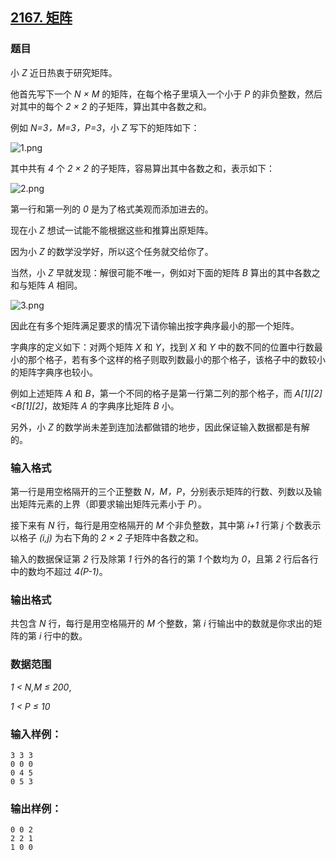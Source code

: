 ## [2167. 矩阵](https://www.acwing.com/problem/content/2169/)

### 题目

小 *Z* 近日热衷于研究矩阵。

他首先写下一个 *N × M* 的矩阵，在每个格子里填入一个小于 *P* 的非负整数，然后对其中的每个 *2 × 2* 的子矩阵，算出其中各数之和。

例如 *N=3，M=3，P=3*，小 *Z* 写下的矩阵如下：

 ![1.png](https://cdn.acwing.com/media/article/image/2020/07/22/19_66fe8888cb-1.png)

其中共有 *4* 个 *2 × 2* 的子矩阵，容易算出其中各数之和，表示如下：

 ![2.png](https://cdn.acwing.com/media/article/image/2020/07/22/19_21511796cb-2.png)

第一行和第一列的 *0* 是为了格式美观而添加进去的。

现在小 *Z* 想试一试能不能根据这些和推算出原矩阵。

因为小 *Z* 的数学没学好，所以这个任务就交给你了。

当然，小 *Z* 早就发现：解很可能不唯一，例如对下面的矩阵 *B* 算出的其中各数之和与矩阵 *A* 相同。

 ![3.png](https://cdn.acwing.com/media/article/image/2020/07/22/19_18294ceccb-3.png)

因此在有多个矩阵满足要求的情况下请你输出按字典序最小的那一个矩阵。

字典序的定义如下：对两个矩阵 *X* 和 *Y*，找到 *X* 和 *Y* 中的数不同的位置中行数最小的那个格子，若有多个这样的格子则取列数最小的那个格子，该格子中的数较小的矩阵字典序也较小。

例如上述矩阵 *A* 和 *B*，第一个不同的格子是第一行第二列的那个格子，而 *A[1][2]<B[1][2]*，故矩阵 *A* 的字典序比矩阵 *B* 小。

另外，小 *Z* 的数学尚未差到连加法都做错的地步，因此保证输入数据都是有解的。

### 输入格式

第一行是用空格隔开的三个正整数 *N，M，P*，分别表示矩阵的行数、列数以及输出矩阵元素的上界（即要求输出矩阵元素小于 *P*）。

接下来有 *N* 行，每行是用空格隔开的 *M* 个非负整数，其中第 *i+1* 行第 *j* 个数表示以格子 *(i,j)* 为右下角的 *2 × 2* 子矩阵中各数之和。

输入的数据保证第 *2* 行及除第 *1* 行外的各行的第 *1* 个数均为 *0*，且第 *2* 行后各行中的数均不超过 *4(P-1)*。

### 输出格式

共包含 *N* 行，每行是用空格隔开的 *M* 个整数，第 *i* 行输出中的数就是你求出的矩阵的第 *i* 行中的数。

### 数据范围

*1 < N,M ≤ 200*,

*1 < P ≤ 10*

### 输入样例：

```
3 3 3
0 0 0
0 4 5
0 5 3
```

### 输出样例：

```
0 0 2
2 2 1
1 0 0
```
